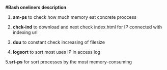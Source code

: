 
**#Bash oneliners description**

1. **am-ps** to check how much memory eat concrete proccess

2. **chck-ind** to download and next check index.html for IP connected with indexing url

3. **duu** to constant check increasing of filesize

4. **logsort** to sort most uses IP in access log

5.**srt-ps** for sort processes by the most memory-consuming

